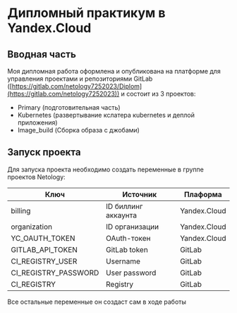 # Дипломный практикум в Yandex.Cloud

## Вводная часть
Моя дипломная работа оформлена и опубликована на платформе для управления проектами и репозиториями GitLab ([https://gitlab.com/netology7252023/Diplom](https://gitlab.com/netology7252023)) и состоит из 3 проектов:
 * Primary (подготовительная часть)
 * Kubernetes (развертывание кслатера кubernetes и деплой приложения)
 * Image_build (Сборка образа с джобами)

## Запуск проекта

Для запуска проекта необходимо создать переменные в группе проектов Netology:

| Ключ  | Источник | Плаформа |
| ------------- | ------------- | ------------- |
| billing  | ID биллинг аккаунта | Yandex.Cloud |
| organization  | ID организации| Yandex.Cloud |
| YC_OAUTH_TOKEN  | OAuth-токен| Yandex.Cloud |
| GITLAB_API_TOKEN  | GitLab token | GitLab |
| CI_REGISTRY_USER  | Username | GitLab |
| CI_REGISTRY_PASSWORD  | User password | GitLab |
| CI_REGISTRY  | Registry | GitLab |

Все остальные переменные он создаст сам в ходе работы
